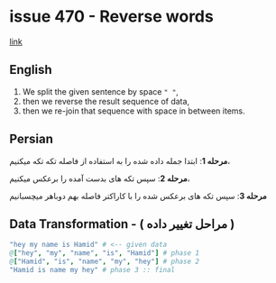 # issue 470 - Reverse words
[link](https://ericnormand.me/issues/470)

## English

1. We split the given sentence by space `" "`, 
2. then we reverse the result sequence of data,
3. then we re-join that sequence with space in between items. 

## Persian

**مرحله 1**:
ابتدا جمله داده شده را به استفاده از فاصله تکه تکه میکنیم، 

**مرحله 2**:
سپس تکه های بدست آمده را برعکس میکنیم، 

**مرحله 3**:
سپس تکه های برعکس شده را با کاراکتر فاصله بهم دوباهر میچسبانیم

## Data Transformation - ( مراحل تغییر داده )

```nim
"hey my name is Hamid" # <-- given data
@["hey", "my", "name", "is", "Hamid"] # phase 1
@["Hamid", "is", "name", "my", "hey"] # phase 2
"Hamid is name my hey" # phase 3 :: final
```